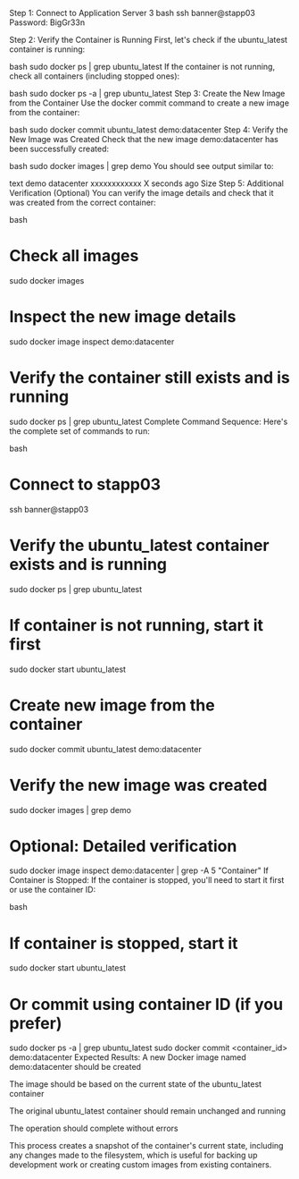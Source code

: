 Step 1: Connect to Application Server 3
bash
ssh banner@stapp03
Password: BigGr33n

Step 2: Verify the Container is Running
First, let's check if the ubuntu_latest container is running:

bash
sudo docker ps | grep ubuntu_latest
If the container is not running, check all containers (including stopped ones):

bash
sudo docker ps -a | grep ubuntu_latest
Step 3: Create the New Image from the Container
Use the docker commit command to create a new image from the container:

bash
sudo docker commit ubuntu_latest demo:datacenter
Step 4: Verify the New Image was Created
Check that the new image demo:datacenter has been successfully created:

bash
sudo docker images | grep demo
You should see output similar to:

text
demo    datacenter    xxxxxxxxxxxx    X seconds ago    Size
Step 5: Additional Verification (Optional)
You can verify the image details and check that it was created from the correct container:

bash
# Check all images
sudo docker images

# Inspect the new image details
sudo docker image inspect demo:datacenter

# Verify the container still exists and is running
sudo docker ps | grep ubuntu_latest
Complete Command Sequence:
Here's the complete set of commands to run:

bash
# Connect to stapp03
ssh banner@stapp03

# Verify the ubuntu_latest container exists and is running
sudo docker ps | grep ubuntu_latest

# If container is not running, start it first
sudo docker start ubuntu_latest

# Create new image from the container
sudo docker commit ubuntu_latest demo:datacenter

# Verify the new image was created
sudo docker images | grep demo

# Optional: Detailed verification
sudo docker image inspect demo:datacenter | grep -A 5 "Container"
If Container is Stopped:
If the container is stopped, you'll need to start it first or use the container ID:

bash
# If container is stopped, start it
sudo docker start ubuntu_latest

# Or commit using container ID (if you prefer)
sudo docker ps -a | grep ubuntu_latest
sudo docker commit <container_id> demo:datacenter
Expected Results:
A new Docker image named demo:datacenter should be created

The image should be based on the current state of the ubuntu_latest container

The original ubuntu_latest container should remain unchanged and running

The operation should complete without errors

This process creates a snapshot of the container's current state, including any changes made to the filesystem, which is useful for backing up development work or creating custom images from existing containers.